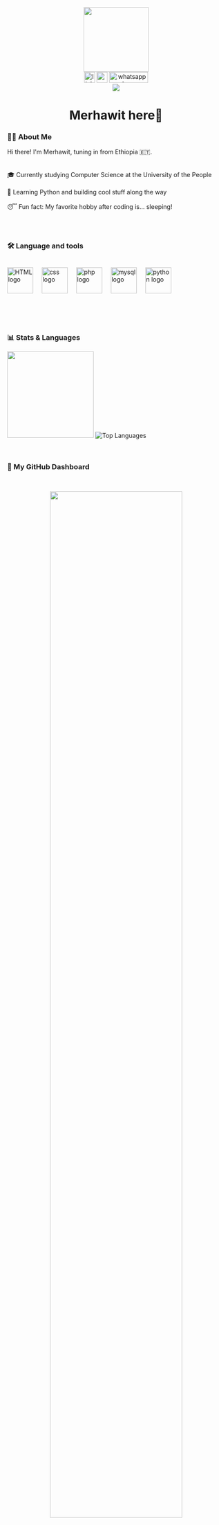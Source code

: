 <div align="center">
  <img height="150" src="https://media.tenor.com/-6m2vqRjKDEAAAAj/geek-girl.gif"  />
</div>




<div align="center">
 <img src="https://img.shields.io/static/v1?message=LinkedIn&logo=linkedin&label=&color=0077B5&logoColor=white&labelColor=&style=for-the-badge" height="25" alt="linkedin logo"  />
 <img src="https://img.shields.io/static/v1?message=Youtube&logo=youtube&label=&color=FF0000&logoColor=white&labelColor=&style=for-the-badge" height="25" alt="youtube logo"  />
 <img src= "https://tse4.mm.bing.net/th/id/OIP.J-b9RgAu3d1FpU6G9zjWhAHaEc?r=0&rs=1&pid=ImgDetMain&o=7&rm=3" height="25" width = "90" alt="whatsapp logo"  />
</div>



<div align="center">
  <img src="https://visitor-badge.laobi.icu/badge?page_id=maurodesouza.maurodesouza&"  />
</div>



<h1 align="center">Merhawit here👋</h1>

<h3 align="left">👩‍💻 About Me  </h3>

<p align="left">Hi there! I'm Merhawit, tuning in from Ethiopia 🇪🇹.<br><br><br>🎓 Currently studying Computer Science at the University of the People<br><br>🐍 Learning Python and building cool stuff along the way <br> <br>😴 Fun fact: My favorite hobby after coding is... sleeping!</p>
<br><br>
<h3 align="left">🛠 Language and tools</h3>
<br> 

<div align="left">
  <img src= "https://3.bp.blogspot.com/-RaQkWMDZh2M/VxNsYbqan6I/AAAAAAAACSQ/vNUFQVEmiaAgQTgnx3WUY7U7Tq5G9gvKgCLcB/s1600/html-editor-.png" height="60" alt="HTML logo"  />
  <img width="12" />
  <img src="https://th.bing.com/th/id/R.8e95479da2c5e493b835c8533c2d5ba5?rik=FsLtwf5wKb0A1Q&riu=http%3a%2f%2fdevlup.com%2fwp-content%2fuploads%2f2013%2f07%2fcss-logo.jpg&ehk=Uo3AKi7cKWanVe2acMOfLUQizY9rREpU0%2boUjHzShMI%3d&risl=&pid=ImgRaw&r=0" height="60" alt="css logo"  />
  <img width="12" />
   <img src= "https://tse3.mm.bing.net/th/id/OIP.CmR_xQULrXJrBNo7Q4EUYgHaHa?r=0&rs=1&pid=ImgDetMain&o=7&rm=3" height="60" alt="php logo"  />
  <img width="12" />
   <img src= "https://tse1.mm.bing.net/th/id/OIP.udMXCQ1YIOPXBQJv5BvM_wHaEo?r=0&rs=1&pid=ImgDetMain&o=7&rm=3" height="60" alt="mysql logo"  />
  <img width="12" />
  <img src="https://static.vecteezy.com/system/resources/previews/012/697/295/non_2x/3d-python-programming-language-logo-free-png.png" height="60" alt="python logo"  />
</div>

<br> <br><br>



 <h3>📊 Stats & Languages </h3>

<p align="left">
  <img src="https://github-readme-stats.vercel.app/api?username=merhawitkahsay&show_icons=true&theme=tokyonight&hide_border=true" height="200" />
  <img src="https://github-readme-stats.vercel.app/api/top-langs/?username=merhawitkahsay&show_icons=true&theme=tokyonight&hide_border=true" alt="Top Languages" />
</p>

<br>
<h3>🌟 My GitHub Dashboard</h3>

<br/>



<p align="center">
  <img src="https://streak-stats.demolab.com?user=merhawitkahsay&theme=tokyonight&hide_border=false" width="78%" />
</p>
<br><br> 
<h3> 🏆 GitHub Trophies </h3>
<br> 
<p align="center">
  <img src="https://github-profile-trophy.vercel.app/?username=merhawitkahsay&theme=tokyonight&margin-w=15&margin-h=15" alt="GitHub Trophies" />
</p>
